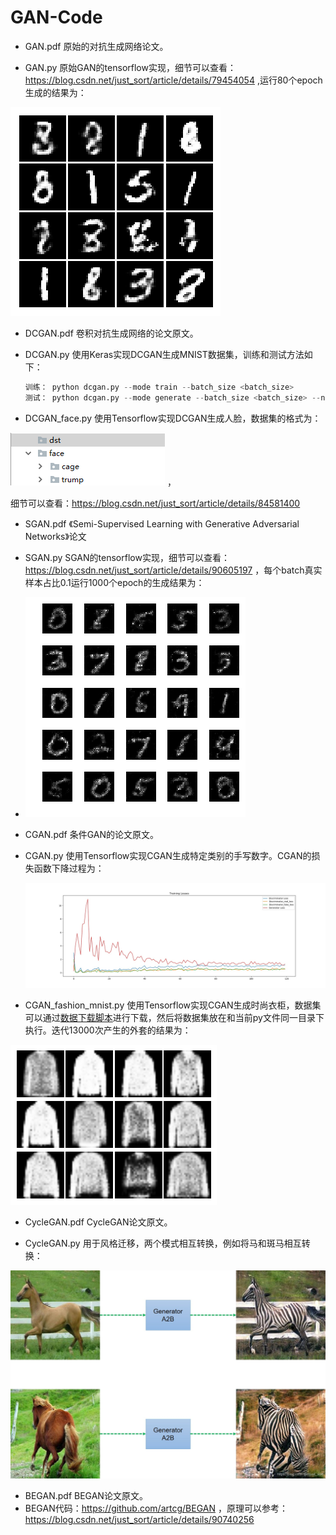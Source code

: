 # GAN-Code

- GAN.pdf 原始的对抗生成网络论文。

- GAN.py 原始GAN的tensorflow实现，细节可以查看：https://blog.csdn.net/just_sort/article/details/79454054 ,运行80个epoch生成的结果为：

![](image/GAN.jpg)

- DCGAN.pdf 卷积对抗生成网络的论文原文。

- DCGAN.py 使用Keras实现DCGAN生成MNIST数据集，训练和测试方法如下：

  ```python
  训练： python dcgan.py --mode train --batch_size <batch_size>
  测试： python dcgan.py --mode generate --batch_size <batch_size> --nice
  ```

- DCGAN_face.py 使用Tensorflow实现DCGAN生成人脸，数据集的格式为：

![数据集](image/GAN_face_data.jpg) ，

细节可以查看：https://blog.csdn.net/just_sort/article/details/84581400

- SGAN.pdf 《Semi-Supervised Learning with Generative Adversarial Networks》论文

- SGAN.py SGAN的tensorflow实现，细节可以查看：https://blog.csdn.net/just_sort/article/details/90605197 ，每个batch真实样本占比0.1运行1000个epoch的生成结果为：
  
- ![SSGAN](image/ssgan-1000epoch.jpg)
  
- CGAN.pdf 条件GAN的论文原文。

- CGAN.py 使用Tensorflow实现CGAN生成特定类别的手写数字。CGAN的损失函数下降过程为：

  ![CGAN](image/cgan-loss.jpg)

- CGAN_fashion_mnist.py 使用Tensorflow实现CGAN生成时尚衣柜，数据集可以通过[数据下载脚本](data/fashion_mnist_download.py)进行下载，然后将数据集放在和当前py文件同一目录下执行。迭代13000次产生的外套的结果为：

![](image/CGAN_fashion_mnist_13000.png)

- CycleGAN.pdf CycleGAN论文原文。

- CycleGAN.py 用于风格迁移，两个模式相互转换，例如将马和斑马相互转换：

![](image/horse2zebra.png)

- BEGAN.pdf BEGAN论文原文。
- BEGAN代码：https://github.com/artcg/BEGAN ，原理可以参考：https://blog.csdn.net/just_sort/article/details/90740256